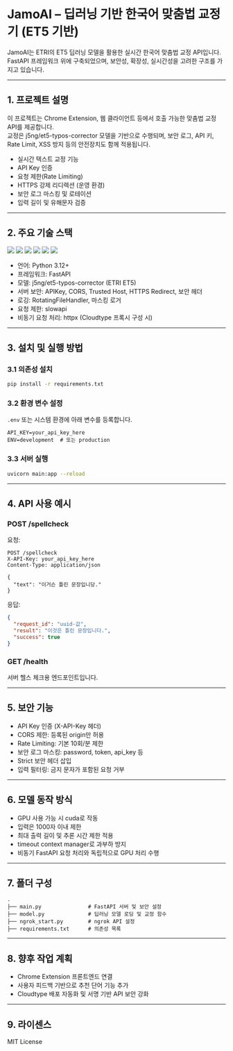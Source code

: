 
# JamoAI – 딥러닝 기반 한국어 맞춤법 교정기 (ET5 기반)

JamoAI는 ETRI의 ET5 딥러닝 모델을 활용한 실시간 한국어 맞춤법 교정 API입니다.  
FastAPI 프레임워크 위에 구축되었으며, 보안성, 확장성, 실시간성을 고려한 구조를 가지고 있습니다.

---

## 1. 프로젝트 설명

이 프로젝트는 Chrome Extension, 웹 클라이언트 등에서 호출 가능한 맞춤법 교정 API를 제공합니다.  
교정은 j5ng/et5-typos-corrector 모델을 기반으로 수행되며, 보안 로그, API 키, Rate Limit, XSS 방지 등의 안전장치도 함께 적용됩니다.

- 실시간 텍스트 교정 기능
- API Key 인증
- 요청 제한(Rate Limiting)
- HTTPS 강제 리디렉션 (운영 환경)
- 보안 로그 마스킹 및 로테이션
- 입력 길이 및 유해문자 검증

---

## 2. 주요 기술 스택

<p align="left">
  <img src="https://img.shields.io/badge/Python-3.12+-blue?logo=python" />
  <img src="https://img.shields.io/badge/FastAPI-Web%20Framework-brightgreen?logo=fastapi" />
  <img src="https://img.shields.io/badge/Model-ET5--typos--corrector-informational?logo=huggingface" />
  <img src="https://img.shields.io/badge/Security-APIKey%2C%20CORS%2C%20HTTPS-red?logo=security" />
  <img src="https://img.shields.io/badge/Logging-RotatingFileHandler-lightgrey?logo=logstash" />
  <img src="https://img.shields.io/badge/Rate%20Limit-slowapi-orange" />
</p>

- 언어: Python 3.12+
- 프레임워크: FastAPI
- 모델: j5ng/et5-typos-corrector (ETRI ET5)
- 서버 보안: APIKey, CORS, Trusted Host, HTTPS Redirect, 보안 헤더
- 로깅: RotatingFileHandler, 마스킹 로거
- 요청 제한: slowapi
- 비동기 요청 처리: httpx (Cloudtype 프록시 구성 시)

---

## 3. 설치 및 실행 방법

### 3.1 의존성 설치

```bash
pip install -r requirements.txt
```

### 3.2 환경 변수 설정

`.env` 또는 시스템 환경에 아래 변수를 등록합니다.

```
API_KEY=your_api_key_here
ENV=development  # 또는 production
```

### 3.3 서버 실행

```bash
uvicorn main:app --reload
```

---

## 4. API 사용 예시

### POST /spellcheck

요청:

```http
POST /spellcheck
X-API-Key: your_api_key_here
Content-Type: application/json

{
  "text": "이거슨 틀린 문장입니당."
}
```

응답:

```json
{
  "request_id": "uuid-값",
  "result": "이것은 틀린 문장입니다.",
  "success": true
}
```

### GET /health

서버 헬스 체크용 엔드포인트입니다.

---

## 5. 보안 기능

- API Key 인증 (X-API-Key 헤더)
- CORS 제한: 등록된 origin만 허용
- Rate Limiting: 기본 10회/분 제한
- 보안 로그 마스킹: password, token, api_key 등
- Strict 보안 헤더 삽입
- 입력 필터링: 금지 문자가 포함된 요청 거부

---

## 6. 모델 동작 방식

- GPU 사용 가능 시 cuda로 작동
- 입력은 1000자 이내 제한
- 최대 출력 길이 및 추론 시간 제한 적용
- timeout context manager로 과부하 방지
- 비동기 FastAPI 요청 처리와 독립적으로 GPU 처리 수행

---

## 7. 폴더 구성

```
.
├── main.py               # FastAPI 서버 및 보안 설정
├── model.py              # 딥러닝 모델 로딩 및 교정 함수
├── ngrok_start.py        # ngrok API 설정
├── requirements.txt      # 의존성 목록
```

---

## 8. 향후 작업 계획

- Chrome Extension 프론트엔드 연결
- 사용자 피드백 기반으로 추천 단어 기능 추가
- Cloudtype 배포 자동화 및 서명 기반 API 보안 강화

---

## 9. 라이센스

MIT License

